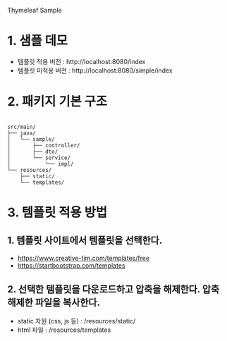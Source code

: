 Thymeleaf Sample

# 1. 샘플 데모
- 템플릿 적용 버전 : http://localhost:8080/index
- 템플릿 미적용 버전 : http://localhost:8080/simple/index

# 2. 패키지 기본 구조
<div class="highlighter-rouge"><div class="highlight"><pre class="highlight"><code>
src/main/
├── java/
│   └── sample/
│       ├── controller/
│       ├── dto/
│       └── service/
│           └── impl/
└── resources/
    ├── static/
    └── templates/
</code></pre></div></div>
   
# 3. 템플릿 적용 방법
## 1. 템플릿 사이트에서 템플릿을 선택한다.
  - https://www.creative-tim.com/templates/free
  - https://startbootstrap.com/templates
## 2. 선택한 템플릿을 다운로드하고 압축을 해제한다. 압축 해제한 파일을 복사한다.
  - static 자원 (css, js 등) : /resources/static/
  - html 파일 : /resources/templates